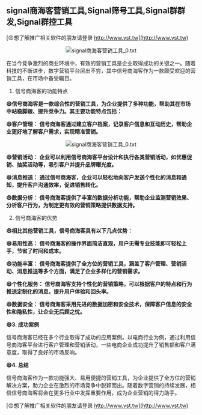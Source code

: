 ## **signal商海客营销工具,Signal筛号工具,Signal群群发,Signal群控工具**

[😍想了解推广相关软件的朋友请登录 http://www.vst.tw](http://www.vst.tw)

 <center><img src="https://vst.tw/MP4/tuiguang/png/6.png" alt="signal商海客营销工具_0.txt"></center>

在当今竞争激烈的商业环境中，有效的营销工具是企业取得成功的关键之一。随着科技的不断进步，数字营销平台层出不穷，其中信号商海客作为一款颇受欢迎的营销工具，在市场中备受瞩目。

1. 信号商海客的功能特点

**😄信号商海客是一款综合性的营销工具，为企业提供了多种功能，帮助其在市场中站稳脚跟、提升竞争力。其主要功能特点包括：**

**😄客户管理： 信号商海客通过建立客户档案，记录客户信息和互动历史，帮助企业更好地了解客户需求，实现精准营销。**

 <center><img src="https://vst.tw/MP4/tuiguang/png/4.png" alt="signal商海客营销工具_0.txt"></center>

**😄营销活动： 企业可以利用信号商海客平台设计和执行各类营销活动，如优惠促销、抽奖活动等，吸引客户并提升品牌曝光度。**

**😄消息推送： 通过信号商海客，企业可以轻松地向客户发送个性化的消息和通知，提升客户沟通效率，促进销售转化。**

**😄数据分析： 信号商海客提供了丰富的数据分析功能，帮助企业监测营销效果、分析客户行为，为制定更有效的营销策略提供数据支持。**

2. 信号商海客的优势

**😄相比其他营销工具，信号商海客具有以下几点优势：**

**😄易用性高： 信号商海客的操作界面简洁直观，用户无需专业技能即可轻松上手，节省了时间和成本。**

**😄功能丰富： 信号商海客提供了全方位的营销工具，涵盖了客户管理、营销活动、消息推送等多个方面，满足了企业多样化的营销需求。**

**😄个性化服务： 信号商海客支持个性化的营销策略，可以根据客户的特点和行为推送定制化的消息，提升用户体验和回头率。**

**😄数据安全： 信号商海客采用先进的数据加密和安全技术，保障客户信息的安全性和隐私性，让企业无后顾之忧。**

**😄3. 成功案例**

信号商海客已经在多个行业取得了成功的应用案例。以电商行业为例，通过利用信号商海客平台进行客户管理和营销活动，一些电商企业成功提升了销售额和客户满意度，取得了良好的市场反响。

**😄4. 总结**

信号商海客作为一款功能强大、易用便捷的营销工具，为企业提供了全方位的营销解决方案，助力企业在激烈的市场竞争中脱颖而出。随着数字营销的持续发展，相信信号商海客将会在更多行业中发挥重要作用，成为企业营销的得力助手。

[😍想了解推广相关软件的朋友请登录 http://www.vst.tw](http://www.vst.tw)



